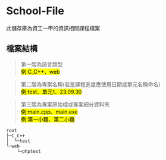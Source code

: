 # School-File
此儲存庫為資工一甲的資訊相關課程檔案
## 檔案結構
> 第一階為語言類型 \
> <mark>例:C_C++、web</mark>

> 第二階為專案名稱(若是課程進度應使用日期或單元名稱命名) \
> <mark>例:test、單元1、23.09.30</mark>

> 第三階為專案原始檔或專案細分資料夾 \
> <mark>例:main.cpp、main.exe</mark> \
> <mark>例:第一小題、第二小題</mark>
```
root
├─C_C++
│  └─test
└─web
    └─phptest
```